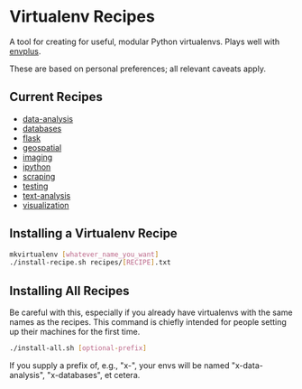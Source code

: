 # Virtualenv Recipes

A tool for creating for useful, modular Python virtualenvs. Plays well with [envplus](https://github.com/jsvine/envplus).

These are based on personal preferences; all relevant caveats apply.

## Current Recipes

- [data-analysis](recipes/data-analysis.txt)
- [databases](recipes/databases.txt)
- [flask](recipes/flask.txt)
- [geospatial](recipes/geospatial.txt)
- [imaging](recipes/imaging.txt)
- [ipython](recipes/ipython.txt)
- [scraping](recipes/scraping.txt)
- [testing](recipes/testing.txt)
- [text-analysis](recipes/text-analysis.txt)
- [visualization](recipes/visualization.txt)

## Installing a Virtualenv Recipe

```sh
mkvirtualenv [whatever_name_you_want]
./install-recipe.sh recipes/[RECIPE].txt
```

## Installing All Recipes

Be careful with this, especially if you already have virtualenvs with the same names as the recipes. This command is chiefly intended for people setting up their machines for the first time.

```sh
./install-all.sh [optional-prefix]
```

If you supply a prefix of, e.g., "x-", your envs will be named "x-data-analysis", "x-databases", et cetera.

